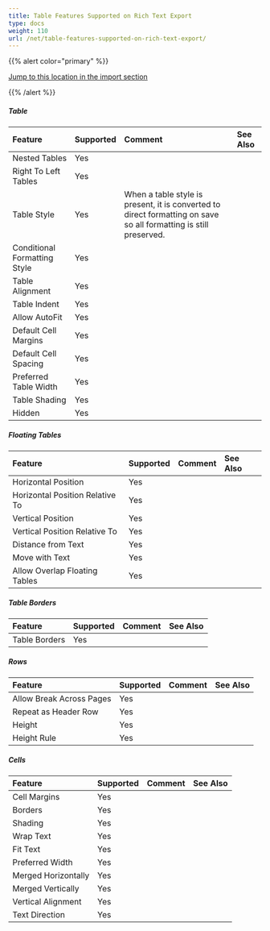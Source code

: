 ```yaml
---
title: Table Features Supported on Rich Text Export
type: docs
weight: 110
url: /net/table-features-supported-on-rich-text-export/
---
```


{{% alert color="primary" %}} 

[Jump to this location in the import section](/pages/createpage.action?spaceKey=wordsnet&title=Rtf+Import&linkCreation=true&fromPageId=2589352)

{{% /alert %}} 
##### **Table**

|**Feature**|**Supported**|**Comment**|**See Also**|
| :- | :- | :- | :- |
|Nested Tables |Yes | | |
|Right To Left Tables |Yes | | |
|Table Style |Yes |When a table style is present, it is converted to direct formatting on save so all formatting is still preserved. | |
|Conditional Formatting Style |Yes | | |
|Table Alignment |Yes | | |
|Table Indent |Yes | | |
|Allow AutoFit |Yes | | |
|Default Cell Margins |Yes | | |
|Default Cell Spacing |Yes | | |
|Preferred Table Width |Yes | | |
|Table Shading |Yes | | |
|Hidden |Yes | | |
##### **Floating Tables**

|**Feature**|**Supported**|**Comment**|**See Also**|
| :- | :- | :- | :- |
|Horizontal Position |Yes | | |
|Horizontal Position Relative To |Yes | | |
|Vertical Position |Yes | | |
|Vertical Position Relative To |Yes | | |
|Distance from Text |Yes | | |
|Move with Text |Yes | | |
|Allow Overlap Floating Tables |Yes | | |
##### **Table Borders**

|**Feature**|**Supported**|**Comment**|**See Also**|
| :- | :- | :- | :- |
|Table Borders |Yes | | |
##### **Rows**

|**Feature**|**Supported**|**Comment**|**See Also**|
| :- | :- | :- | :- |
|Allow Break Across Pages |Yes | | |
|Repeat as Header Row |Yes | | |
|Height |Yes | | |
|Height Rule |Yes | | |
##### **Cells**

|**Feature**|**Supported**|**Comment**|**See Also**|
| :- | :- | :- | :- |
|Cell Margins |Yes | | |
|Borders |Yes | | |
|Shading |Yes | | |
|Wrap Text |Yes | | |
|Fit Text |Yes | | |
|Preferred Width |Yes | | |
|Merged Horizontally |Yes | | |
|Merged Vertically |Yes | | |
|Vertical Alignment |Yes | | |
|Text Direction |Yes | | |

